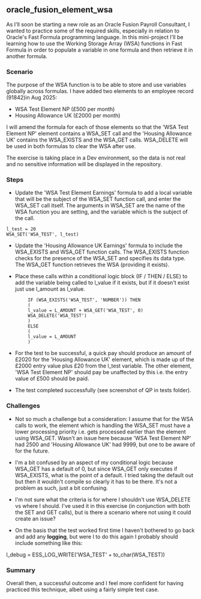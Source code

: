 ## oracle_fusion_element_wsa

As I'll soon be starting a new role as an Oracle Fusion Payroll Consultant, I wanted to practice some of the required skills, especially in relation to Oracle's Fast Formula programming language. In this mini-project I'll be learning how to use the Working Storage Array (WSA) functions in Fast Formula in order to populate a variable in one formula and then retrieve it in another formula. 

### Scenario

The purpose of the WSA function is to be able to store and use variables globally across formulas. 
I have added two elements to an employee record (91842)in Aug 2025:

- WSA Test Element NP (£500 per month)
- Housing Allowance UK (£2000 per month)

I will amend the formula for each of those elements so that the 'WSA Test Element NP' element contains a WSA_SET call and the 'Housing Allowance UK' contains the WSA_EXISTS and the WSA_GET calls.
WSA_DELETE will be used in both formulas to clear the WSA after use.

The exercise is taking place in a Dev environment, so the data is not real and no sensitive information will be displayed in the repository.   

### Steps

- Update the 'WSA Test Element Earnings' formula to add a local variable that will be the subject of the WSA_SET function call, and enter the WSA_SET call itself. The arguments
in WSA_SET are the name of the WSA function you are setting, and the variable which is the subject of the call. 

```
l_test = 20
WSA_SET('WSA_TEST', l_test)
```

- Update the 'Housing Allowance UK Earnings' formula to include the WSA_EXISTS and WSA_GET function calls. The WSA_EXISTS function checks for the presence of the WSA_SET and specifies its data type.
The WSA_GET function retrieves the WSA (providing it exists).

- Place these calls within a conditional logic block (IF / THEN / ELSE) to add the variable being called to l_value if it exists, but if it doesn't exist just use l_amount as l_value.

```
		IF (WSA_EXISTS('WSA_TEST', 'NUMBER')) THEN
		(
		l_value = L_AMOUNT + WSA_GET('WSA_TEST', 0)
		WSA_DELETE('WSA_TEST')
		)
		ELSE
		(
		l_value = L_AMOUNT
		)
```

- For the test to be successful, a quick pay should produce an amount of £2020 for the 'Housing Allowance UK' element, which is made up of the £2000 entry value
plus £20 from the l_test variable. The other element, 'WSA Test Element NP' should pay be unaffected by this i.e. the entry value of £500 should be paid.

- The test completed successfully (see screenshot of QP in tests folder). 

### Challenges

- Not so much a challenge but a consideration: I assume that for the WSA calls to work, the element which is handling the WSA_SET must have a lower processing priority
i.e. gets processed earlier than the element using WSA_GET. Wasn't an issue here because 'WSA Test Element NP' had 2500 and 'Housing Allowance UK' had 9999, but one to be aware of for the future.

- I'm a bit confused by an aspect of my conditional logic because WSA_GET has a default of 0, but since WSA_GET only executes if WSA_EXISTS, what is the point of a default. 
I tried taking the default out but then it wouldn't compile so clearly it has to be there. It's not a problem as such, just a bit confusing.

- I'm not sure what the criteria is for where I shouldn't use WSA_DELETE vs where I should. I've used it in this exercise (in conjunction with both the SET and GET calls),
but is there a scenario where not using it could create an issue? 

- On the basis that the test worked first time I haven't bothered to go back and add any **logging**, but were I to do this again I probably should include something like this:

l_debug = ESS_LOG_WRITE('WSA_TEST' + to_char(WSA_TEST))

### Summary 

Overall then, a successful outcome and I feel more confident for having practiced this technique, albeit using a fairly simple test case. 